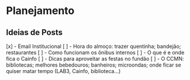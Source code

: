 # Planejamento

## Ideias de Posts

[x] - Email Institucional
[ ] - Hora do almoço: trazer quentinha; bandejão; restaurantes
[ ] - Como funcionam os ônibus internos
[ ] - O que é e onde fica o Cainfo
[ ] - Dicas para aproveitar as festas no fundão
[ ] - O CCMN: bibliotecas; melhores bebedouros; banheiros; microondas; onde ficar se quiser matar tempo (LAB3, Cainfo, biblioteca...)
